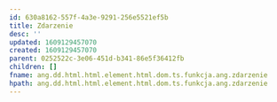 ```yaml
---
id: 630a8162-557f-4a3e-9291-256e5521ef5b
title: Zdarzenie
desc: ''
updated: 1609129457070
created: 1609129457070
parent: 0252522c-3e06-451d-b341-86e5f36412fb
children: []
fname: ang.dd.html.html.element.html.dom.ts.funkcja.ang.zdarzenie
hpath: ang.dd.html.html.element.html.dom.ts.funkcja.ang.zdarzenie
---
```



